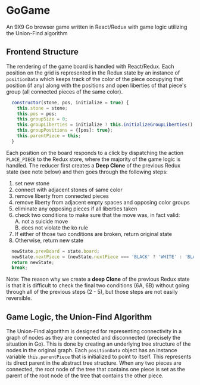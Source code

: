 # GoGame
An 9X9 Go browser game written in React/Redux with game logic utilizing the Union-Find algorithm

## Frontend Structure  
The rendering of the game board is handled with React/Redux. Each position on the grid is represented 
in the Redux state by an instance of `positionData` which keeps track of the color of the piece occupying that position 
(if any) along with the positions and open liberties of that piece's group (all connected pieces of the same color). 

````javascript
  constructor(stone, pos, initialize = true) {
    this.stone = stone;
    this.pos = pos;
    this.groupSize = 0;
    this.groupLiberties = initialize ? this.initializeGroupLiberties() : {};
    this.groupPositions = {[pos]: true};
    this.parentPiece = this;
  }
````

Each position on the board responds to a click by dispatching the action `PLACE_PIECE` to the Redux store, where the majority 
of the game logic is handled. The reducer first creates a **Deep Clone** of the previous Redux state (see note below) and then 
goes through the following steps:
1. set new stone
2. connect with adjacent stones of same color
3. remove liberty from connected pieces
4. remove liberty from adjacent empty spaces and opposing color groups
5. eliminate any opposing pieces if all liberties taken
6. check two conditions to make sure that the move was, in fact valid:   
    A. not a suicide move  
    B. does not violate the ko rule
7. If either of those two conditions are broken, return original state
8. Otherwise, return new state

````javascript
  newState.prevBoard = state.board;
  newState.nextPiece = (newState.nextPiece === 'BLACK' ? 'WHITE' : 'BLACK');
  return newState;
  break;
````

Note: The reason why we create a **deep Clone** of the previous Redux state is that it is difficult to check the final two 
conditions (6A, 6B) without going through all of the previous steps (2 - 5), but those steps are not easily reversible.

## Game Logic, the Union-Find Algorithm  
The Union-Find algorithm is designed for representing connectivity in a graph of nodes as they are connected and disconnected 
(precisely the situation in Go). This is done by creating an underlying tree structure of the nodes in the original graph. 
Each `positionData` object has an instance variable `this.parentPiece` that is initialized to point to itself. This represents 
its direct parent in the abstract tree structure. When any two pieces are connected, the root node of the tree that contains 
one piece is set as the parent of the root node of the tree that contains the other piece.  





